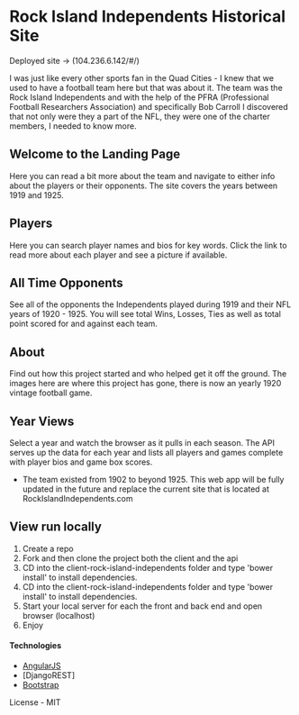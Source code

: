# Rock Island Independents Historical Site

Deployed site -> (104.236.6.142/#/)

I was just like every other sports fan in the Quad Cities - I knew that we used to have a football team here but that was about it.
The team was the Rock Island Independents and with the help of the PFRA (Professional Football Researchers Association) and specifically Bob Carroll I discovered that not only were they a part of the NFL, they were one of the charter members, I needed to know more.

## Welcome to the Landing Page

Here you can read a bit more about the team and navigate to either info about the players or their opponents. The site covers the years between 1919 and 1925.

## Players

Here you can search player names and bios for key words. Click the link to read more about each player and see a picture if available.


## All Time Opponents

See all of the opponents the Independents played during 1919 and their NFL years of 1920 - 1925. You will see total Wins, Losses, Ties as well as total point scored for and against each team.


## About

Find out how this project started and who helped get it off the ground. The images here are where this project has gone, there is now an yearly 1920 vintage football game.

## Year Views

Select a year and watch the browser as it pulls in each season. The API serves up the data for each year and lists all players and games complete with player bios and game box scores.

* The team existed from 1902 to beyond 1925. This web app will be fully updated in the future and replace the current site that is located at RockIslandIndependents.com

## View run locally
1. Create a repo
2. Fork and then clone the project both the client and the api
3. CD into the client-rock-island-independents folder and type 'bower install' to install dependencies.
4. CD into the client-rock-island-independents folder and type 'bower install' to install dependencies.
5. Start your local server for each the front and back end and open browser (localhost)
6. Enjoy

#### Technologies
  - [AngularJS]
  - [DjangoREST]
  - [Bootstrap]


License - MIT


  [AngularJS]: <http://angularjs.org>
  [Django]: <http://www.django-rest-framework.org/>
  [Bootstrap]: <http://getbootstrap.com>